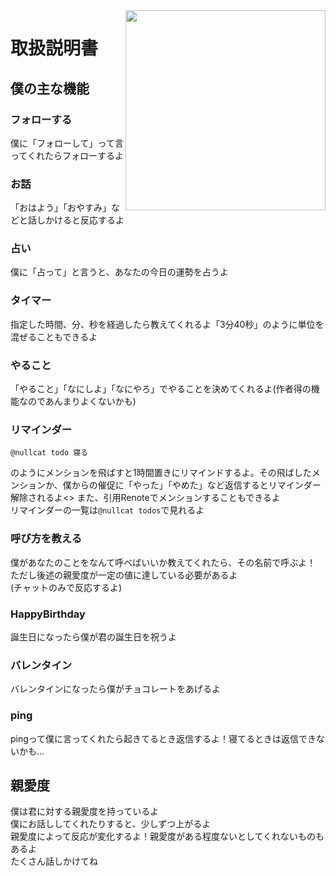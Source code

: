 <img src="https://s3.nca10.net/misskey/ffdfadba-f889-4d33-a9ad-b5d9be7226d7.png" align="right" height="320px"/>

# 取扱説明書 

## 僕の主な機能

### フォローする
僕に「フォローして」って言ってくれたらフォローするよ

### お話
「おはよう」「おやすみ」などと話しかけると反応するよ

### 占い
僕に「占って」と言うと、あなたの今日の運勢を占うよ

### タイマー
指定した時間、分、秒を経過したら教えてくれるよ「3分40秒」のように単位を混ぜることもできるよ

### やること
「やること」「なにしよ」「なにやろ」でやることを決めてくれるよ(作者得の機能なのであんまりよくないかも)

### リマインダー
```
@nullcat todo 寝る
```
のようにメンションを飛ばすと1時間置きにリマインドするよ。その飛ばしたメンションか、僕からの催促に「やった」「やめた」など返信するとリマインダー解除されるよ<>
また、引用Renoteでメンションすることもできるよ<br>
リマインダーの一覧は`@nullcat todos`で見れるよ

### 呼び方を教える
僕があなたのことをなんて呼べばいいか教えてくれたら、その名前で呼ぶよ！<br>
ただし後述の親愛度が一定の値に達している必要があるよ<br>
(チャットのみで反応するよ)

### HappyBirthday
誕生日になったら僕が君の誕生日を祝うよ

### バレンタイン
バレンタインになったら僕がチョコレートをあげるよ

### ping
pingって僕に言ってくれたら起きてるとき返信するよ！寝てるときは返信できないかも...

## 親愛度
僕は君に対する親愛度を持っているよ<br>
僕にお話ししてくれたりすると、少しずつ上がるよ<br>
親愛度によって反応が変化するよ！親愛度がある程度ないとしてくれないものもあるよ<br>
たくさん話しかけてね
